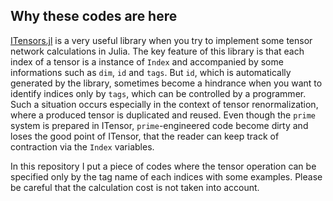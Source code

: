 ## Why these codes are here

[ITensors.jl](https://github.com/ITensor/ITensors.jl) is a very useful library when you try to implement some tensor network calculations in Julia. The key feature of this library is that each index of a tensor is a instance of `Index` and accompanied by some informations such as `dim`, `id` and `tags`. But `id`, which is automatically generated by the library, sometimes become a hindrance when you want to identify indices only by `tags`, which can be controlled by a programmer. Such a situation occurs especially in the context of tensor renormalization, where a produced tensor is duplicated and reused. Even though the `prime` system is prepared in ITensor, `prime`-engineered code become dirty and loses the good point of ITensor, that the reader can keep track of contraction via the `Index` variables.


In this repository I put a piece of codes where the tensor operation can be specified only by the tag name of each indices with some examples. Please be careful that the calculation cost is not taken into account.
